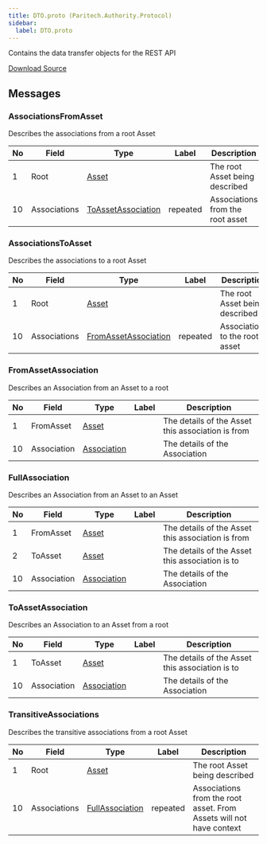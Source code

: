 ```yaml
---
title: DTO.proto (Paritech.Authority.Protocol)
sidebar:
  label: DTO.proto
---
```


Contains the data transfer objects for the REST API

[Download Source](../DTO.proto)

## Messages

### AssociationsFromAsset

Describes the associations from a root Asset

| No | Field | Type | Label | Description |
| -- | ----- | ---- | ----- | ----------- |
| 1 | Root | [Asset](../authority/#asset) |  | The root Asset being described |
| 10 | Associations | [ToAssetAssociation](#toassetassociation) | repeated | Associations from the root asset |

### AssociationsToAsset

Describes the associations to a root Asset

| No | Field | Type | Label | Description |
| -- | ----- | ---- | ----- | ----------- |
| 1 | Root | [Asset](../authority/#asset) |  | The root Asset being described |
| 10 | Associations | [FromAssetAssociation](#fromassetassociation) | repeated | Associations to the root asset |

### FromAssetAssociation

Describes an Association from an Asset to a root

| No | Field | Type | Label | Description |
| -- | ----- | ---- | ----- | ----------- |
| 1 | FromAsset | [Asset](../authority/#asset) |  | The details of the Asset this association is from |
| 10 | Association | [Association](../authority/#association) |  | The details of the Association |

### FullAssociation

Describes an Association from an Asset to an Asset

| No | Field | Type | Label | Description |
| -- | ----- | ---- | ----- | ----------- |
| 1 | FromAsset | [Asset](../authority/#asset) |  | The details of the Asset this association is from |
| 2 | ToAsset | [Asset](../authority/#asset) |  | The details of the Asset this association is to |
| 10 | Association | [Association](../authority/#association) |  | The details of the Association |

### ToAssetAssociation

Describes an Association to an Asset from a root

| No | Field | Type | Label | Description |
| -- | ----- | ---- | ----- | ----------- |
| 1 | ToAsset | [Asset](../authority/#asset) |  | The details of the Asset this association is to |
| 10 | Association | [Association](../authority/#association) |  | The details of the Association |

### TransitiveAssociations

Describes the transitive associations from a root Asset

| No | Field | Type | Label | Description |
| -- | ----- | ---- | ----- | ----------- |
| 1 | Root | [Asset](../authority/#asset) |  | The root Asset being described |
| 10 | Associations | [FullAssociation](#fullassociation) | repeated | Associations from the root asset. From Assets will not have context |
